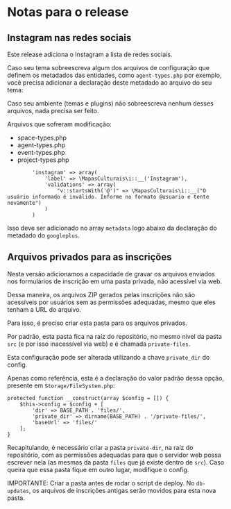 # Notas para o release

## Instagram nas redes sociais

Este release adiciona o Instagram a lista de redes sociais.

Caso seu tema sobreescreva algum dos arquivos de configuração que definem os metadados das entidades, como `agent-types.php` por exemplo, você precisa adicionar a declaração deste metadado ao arquivo do seu tema:

Caso seu ambiente (temas e plugins) não sobreescreva nenhum desses arquivos, nada precisa ser feito.

Arquivos que sofreram modificação:

* space-types.php
* agent-types.php
* event-types.php
* project-types.php


```
        'instagram' => array(
            'label' => \MapasCulturais\i::__('Instagram'),
            'validations' => array(
                "v::startsWith('@')" => \MapasCulturais\i::__("O usuário informado é inválido. Informe no formato @usuario e tente novamente")
            )
        )

```

Isso deve ser adicionado no array `metadata` logo abaixo da declaração do metadado do `googleplus`.

## Arquivos privados para as inscrições

Nesta versão adicionamos a capacidade de gravar os arquivos enviados nos formulários de inscrição em uma pasta privada, não acessível via web. 

Dessa maneira, os arquivos ZIP gerados pelas inscrições não são acessíveis por usuários sem as permissões adequadas, mesmo que eles tenham a URL do arquivo.

Para isso, é preciso criar esta pasta para os arquivos privados.

Por padrão, esta pasta fica na raíz do repositório, no mesmo nível da pasta `src` (e por isso inacessível via web) e é chamada `private-files`.

Esta configuração pode ser alterada utilizando a chave `private_dir` do config.

Apenas como referência, esta é a declaração do valor padrão dessa opção, presente em `Storage/FileSystem.php`:

```
protected function __construct(array $config = []) {
    $this->config = $config + [
        'dir' => BASE_PATH . 'files/',
        'private_dir' => dirname(BASE_PATH) . '/private-files/',
        'baseUrl' => 'files/'
    ];
}
```

Recapitulando, é necessário criar a pasta `private-dir`, na raíz do repositório, com as permissões adequadas para que o servidor web possa escrever nela (as mesmas da pasta `files` que já existe dentro de `src`). Caso queira que essa pasta fique em outro lugar, modifique o config.

IMPORTANTE: Criar a pasta antes de rodar o script de deploy. No `db-updates`, os arquivos de inscrições antigas serão movidos para esta nova pasta.